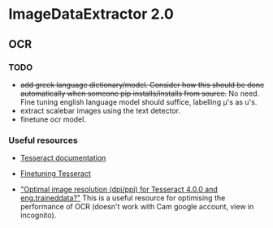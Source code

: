# ImageDataExtractor 2.0

## OCR

### TODO

- ~~add greek language dictionary/model. Consider how this should be done automatically when someone pip installs/installs from source.~~ No need. Fine tuning english language model should suffice, labelling μ's as u's.
- extract scalebar images using the text detector.
- finetune ocr model.

### Useful resources

- [Tesseract documentation](https://github.com/tesseract-ocr/tessdoc)

- [Finetuning Tesseract](https://github.com/tesseract-ocr/tessdoc/blob/master/TrainingTesseract-4.00---Finetune.md) 

- ["Optimal image resolution (dpi/ppi) for Tesseract 4.0.0 and eng.traineddata?"](https://groups.google.com/forum/#!msg/tesseract-ocr/Wdh_JJwnw94/24JHDYQbBQAJ) This is a useful resource for optimising the performance of OCR (doesn't work with Cam google account, view in incognito).